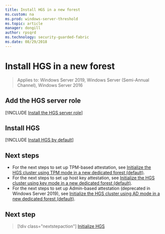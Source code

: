 ```yaml
---
title: Install HGS in a new forest 
ms.custom: na
ms.prod: windows-server-threshold
ms.topic: article
manager: dongill
author: rpsqrd
ms.technology: security-guarded-fabric
ms.date: 08/29/2018
---
```


# Install HGS in a new forest 

>Applies to: Windows Server 2019, Windows Server (Semi-Annual Channel), Windows Server 2016

## Add the HGS server role

[!INCLUDE [Install the HGS server role](../../../includes/guarded-fabric-install-hgs-server-role.md)] 

## Install HGS 

[!INCLUDE [Install HGS by default](../../../includes/install-hgs-default.md)] 

## Next steps

- For the next steps to set up TPM-based attestation, see [Initialize the HGS cluster using TPM mode in a new dedicated forest (default)](guarded-fabric-initialize-hgs-tpm-mode-default.md).
- For the next steps to set up host key attestation, see [Initialize the HGS cluster using key mode in a new dedicated forest (default)](guarded-fabric-initialize-hgs-key-mode-default.md).
- For the next steps to set up Admin-based attestation (deprecated in Windows Server 2019), see [Initialize the HGS cluster using AD mode in a new dedicated forest (default)](guarded-fabric-initialize-hgs-ad-mode-default.md).

## Next step

>[!div class="nextstepaction"]
[Initialize HGS](guarded-fabric-initialize-hgs.md)


